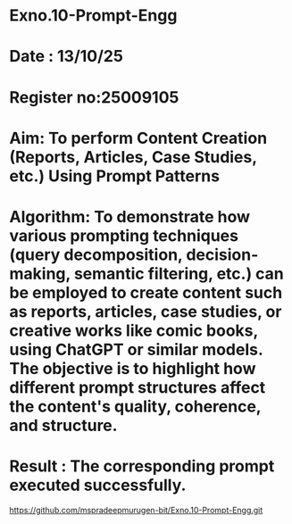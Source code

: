 # Exno.10-Prompt-Engg
# Date : 13/10/25
# Register no:25009105
# Aim: To perform Content Creation (Reports, Articles, Case Studies, etc.) Using Prompt Patterns

# Algorithm: To demonstrate how various prompting techniques (query decomposition, decision-making, semantic filtering, etc.) can be employed to create content such as reports, articles, case studies, or creative works like comic books, using ChatGPT or similar models. The objective is to highlight how different prompt structures affect the content's quality, coherence, and structure.


# Result :  The corresponding prompt executed successfully.
https://github.com/mspradeepmurugen-bit/Exno.10-Prompt-Engg.git
